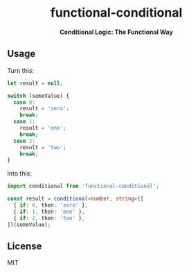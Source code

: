 <div align="center">
  <h1>functional-conditional</h1>

  <b>Conditional Logic: The Functional Way</b>
</div>

## Usage

Turn this:

```ts
let result = null;

switch (someValue) {
  case 0:
    result = 'zero';
    break;
  case 1:
    result = 'one';
    break;
  case 2:
    result = 'two';
    break;
}
```

Into this:

```ts
import conditional from 'functional-conditional';

const result = conditional<number, string>([
  { if: 0, then: 'zero' },
  { if: 1, then: 'one' },
  { if: 2, then: 'two' },
])(someValue);
```

## License

MIT
